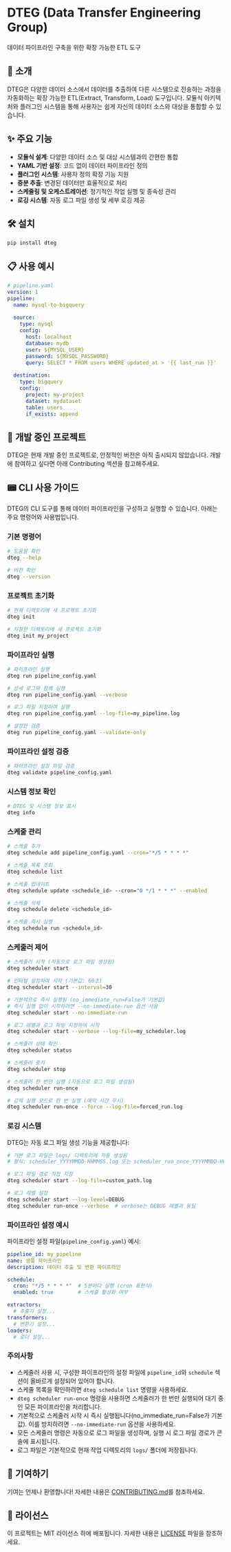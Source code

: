 # DTEG (Data Transfer Engineering Group)

데이터 파이프라인 구축을 위한 확장 가능한 ETL 도구

## 🚀 소개

DTEG은 다양한 데이터 소스에서 데이터를 추출하여 다른 시스템으로 전송하는 과정을 자동화하는 확장 가능한 ETL(Extract, Transform, Load) 도구입니다. 모듈식 아키텍처와 플러그인 시스템을 통해 사용자는 쉽게 자신의 데이터 소스와 대상을 통합할 수 있습니다.

## ✨ 주요 기능

- **모듈식 설계**: 다양한 데이터 소스 및 대상 시스템과의 간편한 통합
- **YAML 기반 설정**: 코드 없이 데이터 파이프라인 정의
- **플러그인 시스템**: 사용자 정의 확장 기능 지원
- **증분 추출**: 변경된 데이터만 효율적으로 처리
- **스케줄링 및 오케스트레이션**: 정기적인 작업 실행 및 종속성 관리
- **로깅 시스템**: 자동 로그 파일 생성 및 세부 로깅 제공

## 🛠️ 설치

```bash
pip install dteg
```

## 📋 사용 예시

```yaml
# pipeline.yaml
version: 1
pipeline:
  name: mysql-to-bigquery
  
  source:
    type: mysql
    config:
      host: localhost
      database: mydb
      user: ${MYSQL_USER}
      password: ${MYSQL_PASSWORD}
      query: SELECT * FROM users WHERE updated_at > '{{ last_run }}'
  
  destination:
    type: bigquery
    config:
      project: my-project
      dataset: mydataset
      table: users
      if_exists: append
```

## 🌱 개발 중인 프로젝트

DTEG은 현재 개발 중인 프로젝트로, 안정적인 버전은 아직 출시되지 않았습니다. 개발에 참여하고 싶다면 아래 Contributing 섹션을 참고해주세요.

## 📟 CLI 사용 가이드

DTEG의 CLI 도구를 통해 데이터 파이프라인을 구성하고 실행할 수 있습니다. 아래는 주요 명령어와 사용법입니다.

### 기본 명령어

```bash
# 도움말 확인
dteg --help

# 버전 확인
dteg --version
```

### 프로젝트 초기화

```bash
# 현재 디렉토리에 새 프로젝트 초기화
dteg init

# 지정한 디렉토리에 새 프로젝트 초기화
dteg init my_project
```

### 파이프라인 실행

```bash
# 파이프라인 실행
dteg run pipeline_config.yaml

# 상세 로그와 함께 실행
dteg run pipeline_config.yaml --verbose

# 로그 파일 지정하여 실행
dteg run pipeline_config.yaml --log-file=my_pipeline.log

# 설정만 검증
dteg run pipeline_config.yaml --validate-only
```

### 파이프라인 설정 검증

```bash
# 파이프라인 설정 파일 검증
dteg validate pipeline_config.yaml
```

### 시스템 정보 확인

```bash
# DTEG 및 시스템 정보 표시
dteg info
```

### 스케줄 관리

```bash
# 스케줄 추가
dteg schedule add pipeline_config.yaml --cron="*/5 * * * *"

# 스케줄 목록 조회
dteg schedule list

# 스케줄 업데이트
dteg schedule update <schedule_id> --cron="0 */1 * * *" --enabled

# 스케줄 삭제
dteg schedule delete <schedule_id>

# 스케줄 즉시 실행
dteg schedule run <schedule_id>
```

### 스케줄러 제어

```bash
# 스케줄러 시작 (자동으로 로그 파일 생성됨)
dteg scheduler start

# 인터벌 설정하여 시작 (기본값: 60초)
dteg scheduler start --interval=30

# 기본적으로 즉시 실행됨 (no_immediate_run=False가 기본값)
# 즉시 실행 없이 시작하려면 --no-immediate-run 옵션 사용
dteg scheduler start --no-immediate-run

# 로그 레벨과 로그 파일 지정하여 시작
dteg scheduler start --verbose --log-file=my_scheduler.log

# 스케줄러 상태 확인
dteg scheduler status

# 스케줄러 중지
dteg scheduler stop

# 스케줄러 한 번만 실행 (자동으로 로그 파일 생성됨)
dteg scheduler run-once

# 강제 실행 모드로 한 번 실행 (예약 시간 무시)
dteg scheduler run-once --force --log-file=forced_run.log
```

### 로깅 시스템

DTEG는 자동 로그 파일 생성 기능을 제공합니다:

```bash
# 기본 로그 파일은 logs/ 디렉토리에 자동 생성됨
# 형식: scheduler_YYYYMMDD-HHMMSS.log 또는 scheduler_run_once_YYYYMMDD-HHMMSS.log

# 로그 파일 경로 직접 지정
dteg scheduler start --log-file=custom_path.log

# 로그 레벨 설정
dteg scheduler start --log-level=DEBUG
dteg scheduler run-once --verbose  # verbose는 DEBUG 레벨과 동일
```

### 파이프라인 설정 예시

파이프라인 설정 파일(`pipeline_config.yaml`) 예시:

```yaml
pipeline_id: my_pipeline
name: 샘플 파이프라인
description: 데이터 추출 및 변환 파이프라인

schedule:
  cron: "*/5 * * * *"  # 5분마다 실행 (cron 표현식)
  enabled: true        # 스케줄 활성화 여부

extractors:
  # 추출기 설정...
transformers:
  # 변환기 설정...
loaders:
  # 로더 설정...
```

### 주의사항

- 스케줄러 사용 시, 구성한 파이프라인의 설정 파일에 `pipeline_id`와 `schedule` 섹션이 올바르게 설정되어 있어야 합니다.
- 스케줄 목록을 확인하려면 `dteg schedule list` 명령을 사용하세요.
- `dteg scheduler run-once` 명령을 사용하면 스케줄러가 한 번만 실행되어 대기 중인 모든 파이프라인을 처리합니다.
- 기본적으로 스케줄러 시작 시 즉시 실행됩니다(no_immediate_run=False가 기본값). 이를 방지하려면 `--no-immediate-run` 옵션을 사용하세요.
- 모든 스케줄러 명령은 자동으로 로그 파일을 생성하며, 실행 시 로그 파일 경로가 콘솔에 표시됩니다.
- 로그 파일은 기본적으로 현재 작업 디렉토리의 `logs/` 폴더에 저장됩니다.

## 🤝 기여하기

기여는 언제나 환영합니다! 자세한 내용은 [CONTRIBUTING.md](CONTRIBUTING.md)를 참조하세요.

## 📄 라이선스

이 프로젝트는 MIT 라이선스 하에 배포됩니다. 자세한 내용은 [LICENSE](LICENSE) 파일을 참조하세요.
